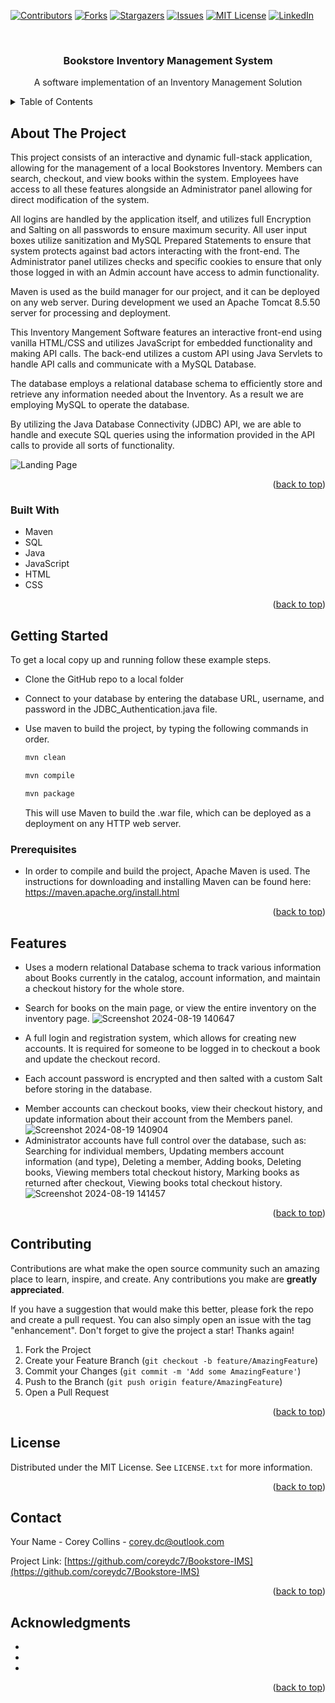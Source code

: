 <!-- Credit to: https://github.com/othneildrew/Best-README-Template -->
<a name="readme-top"></a>

<!-- PROJECT SHIELDS -->
<!--
*** I'm using markdown "reference style" links for readability.
*** Reference links are enclosed in brackets [ ] instead of parentheses ( ).
*** See the bottom of this document for the declaration of the reference variables
*** for contributors-url, forks-url, etc. This is an optional, concise syntax you may use.
*** https://www.markdownguide.org/basic-syntax/#reference-style-links
-->
[![Contributors][contributors-shield]][contributors-url]
[![Forks][forks-shield]][forks-url]
[![Stargazers][stars-shield]][stars-url]
[![Issues][issues-shield]][issues-url]
[![MIT License][license-shield]][license-url]
[![LinkedIn][linkedin-shield]][linkedin-url]



<!-- PROJECT LOGO -->
<br />
<div align="center">

<h3 align="center">Bookstore Inventory Management System</h3>

  <p align="center">
    A software implementation of an Inventory Management Solution
  </p>
</div>



<!-- TABLE OF CONTENTS -->
<details>
  <summary>Table of Contents</summary>
  <ol>
    <li>
      <a href="#about-the-project">About The Project</a>
      <ul>
        <li><a href="#built-with">Built With</a></li>
      </ul>
    </li>
    <li>
      <a href="#getting-started">Getting Started</a>
      <ul>
        <li><a href="#prerequisites">Prerequisites</a></li>
      </ul>
    </li>
    <li><a href="#features">Features</a></li>
    <li><a href="#contributing">Contributing</a></li>
    <li><a href="#license">License</a></li>
    <li><a href="#contact">Contact</a></li>
    <li><a href="#acknowledgments">Acknowledgments</a></li>
  </ol>
</details>



<!-- ABOUT THE PROJECT -->
## About The Project

This project consists of an interactive and dynamic full-stack application, allowing for the management of a local Bookstores Inventory. Members can search, checkout, and view books within the system. Employees have access to all these features alongside an Administrator panel allowing for direct modification of the system. 

All logins are handled by the application itself, and utilizes full Encryption and Salting on all passwords to ensure maximum security. All user input boxes utilize sanitization and MySQL Prepared Statements to ensure that system protects against bad actors interacting with the front-end. The Administrator panel utilizes checks and specific cookies to ensure that only those logged in with an Admin account have access to admin functionality.  

Maven is used as the build manager for our project, and it can be deployed on any web server. During development we used an Apache Tomcat 8.5.50 server for processing and deployment. 

This Inventory Mangement Software features an interactive front-end using vanilla HTML/CSS and utilizes JavaScript for embedded functionality and making API calls. The back-end utilizes a custom API using Java Servlets to handle API calls and communicate with a MySQL Database.

The database employs a relational database schema to efficiently store and retrieve any information needed about the Inventory. As a result we are employing MySQL to operate the database.

By utilizing the Java Database Connectivity (JDBC) API, we are able to handle and execute SQL queries using the information provided in the API calls to provide all sorts of functionality. 


![Landing Page](https://github.com/user-attachments/assets/9a649879-18e9-4643-a5da-133bf1db003c)





<p align="right">(<a href="#readme-top">back to top</a>)</p>



### Built With

* Maven
* SQL
* Java
* JavaScript
* HTML
* CSS

<p align="right">(<a href="#readme-top">back to top</a>)</p>



<!-- GETTING STARTED -->
## Getting Started

To get a local copy up and running follow these example steps.

* Clone the GitHub repo to a local folder
* Connect to your database by entering the database URL, username, and password in the JDBC_Authentication.java file.
* Use maven to build the project, by typing the following commands in order.
   ```sh
  mvn clean
  ```
    ```sh
  mvn compile
  ```
     ```sh
  mvn package
  ```

     This will use Maven to build the .war file, which can be deployed as a deployment on any HTTP web server.

### Prerequisites

* In order to compile and build the project, Apache Maven is used. The instructions for downloading and installing Maven can be found here: https://maven.apache.org/install.html

<p align="right">(<a href="#readme-top">back to top</a>)</p>



<!-- FEATURES EXAMPLES -->
## Features

- Uses a modern relational Database schema to track various information about Books currently in the catalog, account information, and maintain a checkout history for the whole store.
- Search for books on the main page, or view the entire inventory on the inventory page.
![Screenshot 2024-08-19 140647](https://github.com/user-attachments/assets/8a7949dd-bdcf-498c-975d-5f883f89e2ac)

- A full login and registration system, which allows for creating new accounts. It is required for someone to be logged in to checkout a book and update the checkout record.
*   Each account password is encrypted and then salted with a custom Salt before storing in the database.
- Member accounts can checkout books, view their checkout history, and update information about their account from the Members panel. 
![Screenshot 2024-08-19 140904](https://github.com/user-attachments/assets/9c058a5f-a7ac-411c-a311-6afe0c166a71)
- Administrator accounts have full control over the database, such as: Searching for individual members, Updating members account information (and type), Deleting a member, Adding books, Deleting books, Viewing members total checkout history, Marking books as returned after checkout, Viewing books total checkout history.
  ![Screenshot 2024-08-19 141457](https://github.com/user-attachments/assets/b0734c36-08c5-4b7e-878a-0641f690a5b9)



<p align="right">(<a href="#readme-top">back to top</a>)</p>

<!-- CONTRIBUTING -->
## Contributing

Contributions are what make the open source community such an amazing place to learn, inspire, and create. Any contributions you make are **greatly appreciated**.

If you have a suggestion that would make this better, please fork the repo and create a pull request. You can also simply open an issue with the tag "enhancement".
Don't forget to give the project a star! Thanks again!

1. Fork the Project
2. Create your Feature Branch (`git checkout -b feature/AmazingFeature`)
3. Commit your Changes (`git commit -m 'Add some AmazingFeature'`)
4. Push to the Branch (`git push origin feature/AmazingFeature`)
5. Open a Pull Request

<p align="right">(<a href="#readme-top">back to top</a>)</p>



<!-- LICENSE -->
## License

Distributed under the MIT License. See `LICENSE.txt` for more information.

<p align="right">(<a href="#readme-top">back to top</a>)</p>



<!-- CONTACT -->
## Contact

Your Name - Corey Collins - corey.dc@outlook.com

Project Link: [https://github.com/coreydc7/Bookstore-IMS](https://github.com/coreydc7/Bookstore-IMS)

<p align="right">(<a href="#readme-top">back to top</a>)</p>



<!-- ACKNOWLEDGMENTS -->
## Acknowledgments

* []()
* []()
* []()

<p align="right">(<a href="#readme-top">back to top</a>)</p>



<!-- MARKDOWN LINKS & IMAGES -->
<!-- https://www.markdownguide.org/basic-syntax/#reference-style-links -->
[contributors-shield]: https://img.shields.io/github/contributors/coreydc7/Bookstore-IMS.svg?style=for-the-badge
[contributors-url]: https://github.com/coreydc7/Bookstore-IMS/graphs/contributors
[forks-shield]: https://img.shields.io/github/forks/coreydc7/Bookstore-IMS.svg?style=for-the-badge
[forks-url]: https://github.com/coreydc7/Bookstore-IMS/network/members
[stars-shield]: https://img.shields.io/github/stars/coreydc7/Bookstore-IMS.svg?style=for-the-badge
[stars-url]: https://github.com/coreydc7/Bookstore-IMS/stargazers
[issues-shield]: https://img.shields.io/github/issues/coreydc7/Bookstore-IMS.svg?style=for-the-badge
[issues-url]: https://github.com/coreydc7/Bookstore-IMS/issues
[license-shield]: https://img.shields.io/github/license/coreydc7/Bookstore-IMS.svg?style=for-the-badge
[license-url]: https://github.com/coreydc7/Bookstore-IMS/blob/master/LICENSE.txt
[linkedin-shield]: https://img.shields.io/badge/-LinkedIn-black.svg?style=for-the-badge&logo=linkedin&colorB=555
[linkedin-url]: https://linkedin.com/in/linkedin_username
[product-screenshot]: images/screenshot.png
[Next.js]: https://img.shields.io/badge/next.js-000000?style=for-the-badge&logo=nextdotjs&logoColor=white
[Next-url]: https://nextjs.org/
[React.js]: https://img.shields.io/badge/React-20232A?style=for-the-badge&logo=react&logoColor=61DAFB
[React-url]: https://reactjs.org/
[Vue.js]: https://img.shields.io/badge/Vue.js-35495E?style=for-the-badge&logo=vuedotjs&logoColor=4FC08D
[Vue-url]: https://vuejs.org/
[Angular.io]: https://img.shields.io/badge/Angular-DD0031?style=for-the-badge&logo=angular&logoColor=white
[Angular-url]: https://angular.io/
[Svelte.dev]: https://img.shields.io/badge/Svelte-4A4A55?style=for-the-badge&logo=svelte&logoColor=FF3E00
[Svelte-url]: https://svelte.dev/
[Laravel.com]: https://img.shields.io/badge/Laravel-FF2D20?style=for-the-badge&logo=laravel&logoColor=white
[Laravel-url]: https://laravel.com
[Bootstrap.com]: https://img.shields.io/badge/Bootstrap-563D7C?style=for-the-badge&logo=bootstrap&logoColor=white
[Bootstrap-url]: https://getbootstrap.com
[JQuery.com]: https://img.shields.io/badge/jQuery-0769AD?style=for-the-badge&logo=jquery&logoColor=white
[JQuery-url]: https://jquery.com 

